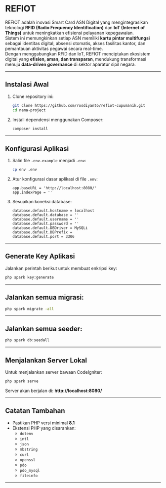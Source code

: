 # REFIOT


REFIOT adalah inovasi Smart Card ASN Digital yang mengintegrasikan teknologi **RFID (Radio Frequency Identification)** dan **IoT (Internet of Things)** untuk meningkatkan efisiensi pelayanan kepegawaian.  
Sistem ini memungkinkan setiap ASN memiliki **kartu pintar multifungsi** sebagai identitas digital, absensi otomatis, akses fasilitas kantor, dan pemantauan aktivitas pegawai secara real-time.  
Dengan menggabungkan RFID dan IoT, REFIOT menciptakan ekosistem digital yang **efisien, aman, dan transparan**, mendukung transformasi menuju **data-driven governance** di sektor aparatur sipil negara.

---

##  Instalasi Awal

1. Clone repository ini:
   ```bash
   git clone https://github.com/rosdiyanto/refiot-cupumanik.git
   cd nama-project
   ```

2. Install dependensi menggunakan Composer:
   ```bash
   composer install
   ```

---

##  Konfigurasi Aplikasi

1. Salin file `.env.example` menjadi `.env`:
   ```bash
   cp env .env
   ```

2. Atur konfigurasi dasar aplikasi di file `.env`:
   ```dotenv
   app.baseURL = 'http://localhost:8080/'
   app.indexPage = ''
   ```

3. Sesuaikan koneksi database:
   ```dotenv
   database.default.hostname = localhost
   database.default.database = ''
   database.default.username = ''
   database.default.password = ''
   database.default.DBDriver = MySQLi
   database.default.DBPrefix =
   database.default.port = 3306
   ```

---

##  Generate Key Aplikasi

Jalankan perintah berikut untuk membuat enkripsi key:
```bash
php spark key:generate
```

---

## Jalankan semua migrasi:
```bash
php spark migrate -all
```

---

## Jalankan semua seeder:
```bash
php spark db:seedall
```

---

##  Menjalankan Server Lokal

Untuk menjalankan server bawaan CodeIgniter:
```bash
php spark serve
```

Server akan berjalan di:
 **http://localhost:8080/**

---

##  Catatan Tambahan

- Pastikan PHP versi minimal **8.1**
- Ekstensi PHP yang disarankan:
  - `dotenv`
  - `intl`
  - `json`
  - `mbstring`
  - `curl`
  - `openssl`
  - `pdo`
  - `pdo_mysql`
  - `fileinfo`

---